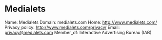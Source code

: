
# Medialets

Name: Medialets
Domain: medialets.com
Home: http://www.medialets.com/
Privacy_policy: http://www.medialets.com/privacy/
Email: privacy@medialets.com
Member_of: Interactive Advertising Bureau (IAB)
